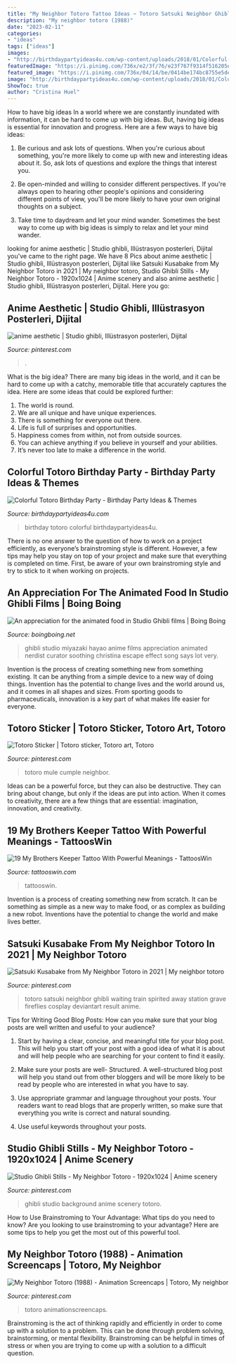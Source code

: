```yaml
---
title: "My Neighbor Totoro Tattoo Ideas ~ Totoro Satsuki Neighbor Ghibli Waiting Train Spirited Away Station Grave Fireflies Cosplay Deviantart Result Anime"
description: "My neighbor totoro (1988)"
date: "2023-02-11"
categories:
- "ideas"
tags: ["ideas"]
images:
- "http://birthdaypartyideas4u.com/wp-content/uploads/2018/01/Colorful-Totoro-Birthday-Party-Frosted-Cupcakes.jpg"
featuredImage: "https://i.pinimg.com/736x/e2/3f/76/e23f767f9314f516205ec9803d113c37--studio-ghibli-image-c.jpg"
featured_image: "https://i.pinimg.com/736x/04/14/be/0414be174bc8755e5ded5460daf039e5.jpg"
image: "http://birthdaypartyideas4u.com/wp-content/uploads/2018/01/Colorful-Totoro-Birthday-Party-Frosted-Cupcakes.jpg"
ShowToc: true
author: "Cristina Huel"
---
```



How to have big ideas
In a world where we are constantly inundated with information, it can be hard to come up with big ideas. But, having big ideas is essential for innovation and progress. Here are a few ways to have big ideas:
1) Be curious and ask lots of questions. When you're curious about something, you're more likely to come up with new and interesting ideas about it. So, ask lots of questions and explore the things that interest you.

2) Be open-minded and willing to consider different perspectives. If you're always open to hearing other people's opinions and considering different points of view, you'll be more likely to have your own original thoughts on a subject.

3) Take time to daydream and let your mind wander. Sometimes the best way to come up with big ideas is simply to relax and let your mind wander.

	

		
looking for anime aesthetic | Studio ghibli, Illüstrasyon posterleri, Dijital you've came to the right page. We have 8 Pics about anime aesthetic | Studio ghibli, Illüstrasyon posterleri, Dijital like Satsuki Kusabake from My Neighbor Totoro in 2021 | My neighbor totoro, Studio Ghibli Stills - My Neighbor Totoro - 1920x1024 | Anime scenery and also anime aesthetic | Studio ghibli, Illüstrasyon posterleri, Dijital. Here you go:
		
    
## Anime Aesthetic | Studio Ghibli, Illüstrasyon Posterleri, Dijital

<img loading=lazy src="https://i.pinimg.com/736x/53/26/41/532641fae87049b5c5c053e4c4860681.jpg" onerror="this.onerror=null;this.src='https://tse2.mm.bing.net/th?id=OIP.3ASd_fIB4drPX9SD5ipCRAHaNJ&amp;pid=15.1';" alt="anime aesthetic | Studio ghibli, Illüstrasyon posterleri, Dijital">

_Source: pinterest.com_

>. 

	

What is the big idea?
There are many big ideas in the world, and it can be hard to come up with a catchy, memorable title that accurately captures the idea. Here are some ideas that could be explored further: 
1. The world is round. 
2. We are all unique and have unique experiences. 
3. There is something for everyone out there. 
4. Life is full of surprises and opportunities. 
5. Happiness comes from within, not from outside sources. 
6. You can achieve anything if you believe in yourself and your abilities. 
7. It’s never too late to make a difference in the world.

    
## Colorful Totoro Birthday Party - Birthday Party Ideas &amp; Themes

<img loading=lazy src="http://birthdaypartyideas4u.com/wp-content/uploads/2018/01/Colorful-Totoro-Birthday-Party-Frosted-Cupcakes.jpg" onerror="this.onerror=null;this.src='https://tse2.mm.bing.net/th?id=OIP.A-5JJtO4MAVThcMWOG6PrgHaLJ&amp;pid=15.1';" alt="Colorful Totoro Birthday Party - Birthday Party Ideas &amp; Themes">

_Source: birthdaypartyideas4u.com_

>birthday totoro colorful birthdaypartyideas4u. 

	

There is no one answer to the question of how to work on a project efficiently, as everyone’s brainstroming style is different. However, a few tips may help you stay on top of your project and make sure that everything is completed on time. First, be aware of your own brainstroming style and try to stick to it when working on projects.

    
## An Appreciation For The Animated Food In Studio Ghibli Films | Boing Boing

<img loading=lazy src="https://i2.wp.com/boingboing.net/wp-content/uploads/2020/08/screenshot-82.jpg?fit=1&amp;resize=620%2C4000&amp;ssl=1" onerror="this.onerror=null;this.src='https://tse4.mm.bing.net/th?id=OIP.MjSYwAP1aUi0ZNhPcBdlEwHaEl&amp;pid=15.1';" alt="An appreciation for the animated food in Studio Ghibli films | Boing Boing">

_Source: boingboing.net_

>ghibli studio miyazaki hayao anime films appreciation animated nerdist curator soothing christina escape effect song says lot very. 

	

Invention is the process of creating something new from something existing. It can be anything from a simple device to a new way of doing things. Invention has the potential to change lives and the world around us, and it comes in all shapes and sizes. From sporting goods to pharmaceuticals, innovation is a key part of what makes life easier for everyone.

    
## Totoro Sticker | Totoro Sticker, Totoro Art, Totoro

<img loading=lazy src="https://i.pinimg.com/736x/bb/62/e2/bb62e2ccec8e26c82fa9c7e619144d09.jpg" onerror="this.onerror=null;this.src='https://tse3.mm.bing.net/th?id=OIP.Hls86wW9v6hYlCvDI3X5_AHaFj&amp;pid=15.1';" alt="Totoro Sticker | Totoro sticker, Totoro art, Totoro">

_Source: pinterest.com_

>totoro mule cumple neighbor. 

	

Ideas can be a powerful force, but they can also be destructive. They can bring about change, but only if the ideas are put into action. When it comes to creativity, there are a few things that are essential: imagination, innovation, and creativity.

    
## 19 My Brothers Keeper Tattoo With Powerful Meanings - TattoosWin

<img loading=lazy src="https://tattooswin.com/wp-content/uploads/2016/02/af6839fd59347850ec8d069885d21c20-577x1024.jpg" onerror="this.onerror=null;this.src='https://tse4.mm.bing.net/th?id=OIP.DE0s_PncKHJ7cqWTILNpQAHaNJ&amp;pid=15.1';" alt="19 My Brothers Keeper Tattoo With Powerful Meanings - TattoosWin">

_Source: tattooswin.com_

>tattooswin. 

	

Invention is a process of creating something new from scratch. It can be something as simple as a new way to make food, or as complex as building a new robot. Inventions have the potential to change the world and make lives better.

    
## Satsuki Kusabake From My Neighbor Totoro In 2021 | My Neighbor Totoro

<img loading=lazy src="https://i.pinimg.com/736x/e2/3f/76/e23f767f9314f516205ec9803d113c37--studio-ghibli-image-c.jpg" onerror="this.onerror=null;this.src='https://tse2.mm.bing.net/th?id=OIP.3M7qVi9udRhfxfHY1ETXigHaMW&amp;pid=15.1';" alt="Satsuki Kusabake from My Neighbor Totoro in 2021 | My neighbor totoro">

_Source: pinterest.com_

>totoro satsuki neighbor ghibli waiting train spirited away station grave fireflies cosplay deviantart result anime. 

	

Tips for Writing Good Blog Posts: How can you make sure that your blog posts are well written and useful to your audience?
1. Start by having a clear, concise, and meaningful title for your blog post. This will help you start off your post with a good idea of what it is about and will help people who are searching for your content to find it easily.
2. Make sure your posts are well- Structured. A well-structured blog post will help you stand out from other bloggers and will be more likely to be read by people who are interested in what you have to say.

3. Use appropriate grammar and language throughout your posts. Your readers want to read blogs that are properly written, so make sure that everything you write is correct and natural sounding.

4. Use useful keywords throughout your posts.

    
## Studio Ghibli Stills - My Neighbor Totoro - 1920x1024 | Anime Scenery

<img loading=lazy src="https://i.pinimg.com/736x/04/14/be/0414be174bc8755e5ded5460daf039e5.jpg" onerror="this.onerror=null;this.src='https://tse3.mm.bing.net/th?id=OIP.vkbXpyct99EraaDQCu22pQHaD8&amp;pid=15.1';" alt="Studio Ghibli Stills - My Neighbor Totoro - 1920x1024 | Anime scenery">

_Source: pinterest.com_

>ghibli studio background anime scenery totoro. 

	

How to Use Brainstroming to Your Advantage: What tips do you need to know?
Are you looking to use brainstroming to your advantage? Here are some tips to help you get the most out of this powerful tool.

    
## My Neighbor Totoro (1988) - Animation Screencaps | Totoro, My Neighbor

<img loading=lazy src="https://i.pinimg.com/736x/f2/32/14/f23214dacf728e9ae8aee20ba4285d9e.jpg" onerror="this.onerror=null;this.src='https://tse1.mm.bing.net/th?id=OIP.htgqjv1ZkZPNWnD5irY2ggHaEA&amp;pid=15.1';" alt="My Neighbor Totoro (1988) - Animation Screencaps | Totoro, My neighbor">

_Source: pinterest.com_

>totoro animationscreencaps. 

	

Brainstroming is the act of thinking rapidly and efficiently in order to come up with a solution to a problem. This can be done through problem solving, brainstorming, or mental flexibility. Brainstroming can be helpful in times of stress or when you are trying to come up with a solution to a difficult question.

